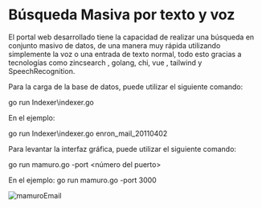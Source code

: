 # Búsqueda Masiva por texto y voz
El portal web desarrollado tiene la capacidad de realizar una búsqueda en conjunto masivo de datos, de una manera muy rápida utilizando simplemente la voz o una entrada de texto normal, todo esto gracias a tecnologías como zincsearch , golang, chi, vue , tailwind y SpeechRecognition.

Para la carga de la base de datos, puede utilizar el siguiente comando:

go run Indexer\indexer.go <nombre de la carpeta que contiene la base de datos>
  
En el ejemplo:
  
go run Indexer\indexer.go enron_mail_20110402
  
Para levantar la interfaz gráfica, puede utilizar el siguiente comando:

go run mamuro.go -port <número del puerto>

En el ejemplo:
go run mamuro.go -port 3000

![mamuroEmail](https://user-images.githubusercontent.com/100105456/216748743-c71dfdfa-c0cf-4b72-a69c-5b82014b6d5b.png)
